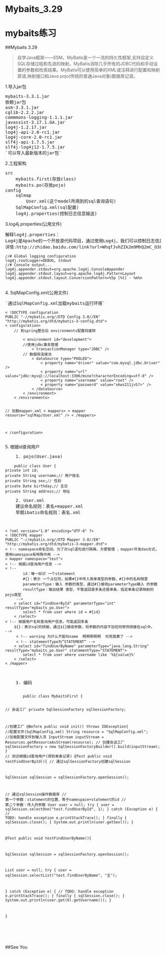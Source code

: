 # Mybaits_3.29
mybaits练习
=====
##Mybaits 3.29
>自学Java框架——SSM。MyBatis是一个一流的持久性框架,支持自定义SQL存储过程和先进的映射。MyBatis消除几乎所有的JDBC代码和手动设置的参数和检索结果。MyBatis可以使用简单的XML或注释进行配置和映射原语,映射接口和Java pojo(传统的普通Java对象)数据库记录。

<p>1.导入jar包
<pre>
mybaits-3.3.1.jar
依赖jar包
asm-3.3.1.jar
cglib-2.2.2.jar
commmons-logging-1.1.1.jar
javassist-3.17.1.GA.jar
log4j-1.2.17.jar
log4j-api-2.0-rc1.jar
log4j-core-2.0-rc1.jar
slf4j-api-1.7.5.jar
slf4j-log4j12-1.7.5.jar
`可以导入最新版本的jar包`
</pre>

<p>2.工程架构
<pre>
src
	mybaits.first(存放class)
	mybaits.po(存放pojo)
config
	sqlmap
		User.xml(这个model所用到的sql查询语句)
	SqlMapConfig.xml(sql配置)
	log4j.properties(控制日志信息输送)
</pre>

<p>3.log4j.properties(公用文件)
<pre>
解释log4j.properties：
Log4j是Apache的一个开放源代码项目，通过使用Log4j，我们可以控制日志信息输送的目的地是控制台、文件、GUI组件、甚至是套接口服务器、NT的事件记录器、UNIXSyslog守护进程等；我们也可以控制每一条日志的输出格式；通过定义每一条日志信息的级别，我们能够更加细致地控制日志的生成过程。最令人感兴趣的就是，这些可以通过一个配置文件来灵活地进行配置，而不需要修改应用的代码。
详情:http://zhidao.baidu.com/link?url=WhqfJvhZIk2m9MhQ2mC_O38vP4S0wbiEsJfI2S3QzeYYHB8TQOuXbSnvNTU1muAz5TiecGg4TO4QKpn6qPgFa2wlBpTKkcDyTcr-KnKKBQC
<code>
//# Global logging configuration
log4j.rootLogger=DEBUG, stdout
//# Console output...
log4j.appender.stdout=org.apache.log4j.ConsoleAppender
log4j.appender.stdout.layout=org.apache.log4j.PatternLayout
log4j.appender.stdout.layout.ConversionPattern=%5p [%t] - %m%n
</code>
</pre>
<p>4. SqlMapConfig.xml(公用文件)
<pre>
`通过SqlMapConfig.xml加载mybaits运行环境`
<code>
< !DOCTYPE configuration
PUBLIC "-//mybatis.org//DTD Config 3.0//EN"
"http://mybatis.org/dtd/mybatis-3-config.dtd">
< configuration>
	// 和spring整合后 environments配置将废除
	 <environments default="development">
		< environment id="development">
		//使用jdbc事务管理
			< transactionManager type="JDBC" />
		// 数据库连接池
			< dataSource type="POOLED">
				< property name="driver" value="com.mysql.jdbc.Driver" />
				< property name="url" value="jdbc:mysql://localhost:3306/mine?characterEncoding=utf-8" />
				< property name="username" value="root" />
				< property name="password" value="xkws211jvS?>" />
			< /dataSource>
		< /environment>
	< /environments>
	
// 加载mapper.xml
< mappers>
	< mapper resource="sqlMap/User.xml" />
< /mappers>
	
< /configuration>
</code>
</pre>
<p>5. 根据id查询用户
<pre>
	1. pojo(User.java)
	<code>
	public class User {
private int id;
private String username;// 用户姓名
private String sex;// 性别
private Date birthday;// 生日
private String address;// 地址
	</code>
	2. User.xml
	建议命名规则：表名+mapper.xml
	早期ibatis命名规则：表名.xml
	<pre><code>
< ?xml version="1.0" encoding="UTF-8" ?>
< !DOCTYPE mapper
PUBLIC "-//mybatis.org//DTD Mapper 3.0//EN"
"http://mybatis.org/dtd/mybatis-3-mapper.dtd">
< !-- namespace命名空间，为了对sql语句进行隔离，方便管理 ，mapper开发dao方式，使用namespace有特殊作用 -->
< mapper namespace="test">
< !-- 根据id查询用户信息 -->
< !-- 
		id：唯一标识 一个statement
		#{}：表示 一个占位符，如果#{}中传入简单类型的参数，#{}中的名称随意
		parameterType：输入 参数的类型，通过#{}接收parameterType输入 的参数
		resultType：输出结果 类型，不管返回是多条还是单条，指定单条记录映射的pojo类型
	 -->
	< select id="findUserById" parameterType="int" resultType="mybaits_po.User">
		select * from user where id = #{id}
	< /select>	
< !-- 根据用户名称查询用户信息，可能返回多条
	${}：表示sql的拼接，通过${}接收参数，将参数的内容不加任何修饰拼接在sql中。
-->
	 < !-- warning 为什么不能叫name  啊啊啊啊啊  坑死我算了 -->
	 < !-- statementType为“STATEMENT” -->
	< select id="findUserByName" parameterType="java.lang.String" resultType="mybaits_po.User" statementType="STATEMENT">
		select * from user where username like '%${value}%'
	< /select>
< /mapper> 
	</code></pre>
	3. 编码
<pre><code>
		public class MybaitsFirst {
	
// 会话工厂
		private SqlSessionFactory sqlSessionFactory;
	
//创建工厂
	@Before
	public void init() throws IOException{
		//配置文件(SqlMapConfig.xml)
		String resource = "SqlMapConfig.xml"; 
		//加载配置文件到输入流
		InputStream inputStream = Resources.getResourceAsStream(resource);
		// 创建会话工厂
		sqlSessionFactory = new SqlSessionFactoryBuilder().build(inputStream);
	}
	// 测试根据id查询用户(得到单条记录)
	@Test
	public void testFindUserById(){
		// 通过sqlSessionFactory创建sqlSession

SqlSession sqlSession = sqlSessionFactory.openSession();

// 通过sqlSession操作数据库
				// 第一个参数：statement的位置，等于namespace+statement的id
				// 第二个参数：传入的参数
				User user = null;
				try {
					user = sqlSession.selectOne("test.findUserById", 1);
				} catch (Exception e) {
					// TODO: handle exception
					e.printStackTrace();
				} finally {
					sqlSession.close();
				}
				System.out.println(user.getSex());
	}
	
@Test
	public void testFindUserByName(){
		
SqlSession sqlSession = sqlSessionFactory.openSession();
		
List<User> user = null;
		try {
				user = sqlSession.selectList("test.findUserByName", "王");
			
} catch (Exception e) {
			// TODO: handle exception
			e.printStackTrace();
		} finally {
			sqlSession.close();
		}
		System.out.println(user.get(0).getUsername());
	}
	
}

</code></pre>
</pre>

##See You

